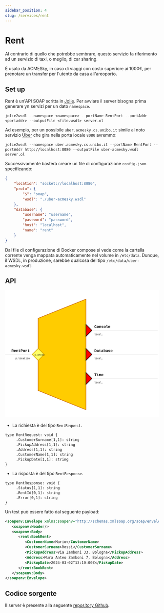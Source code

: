 ```yaml
---
sidebar_position: 4
slug: /services/rent
---
```


# Rent

Al contrario di quello che potrebbe sembrare, questo servizio fa riferimento ad
un servizio di taxi, o meglio, di car sharing.

È usato da ACMESky, in caso di viaggi con costo superiore ai 1000€, per
prenotare un transfer per l'utente da casa all'areoporto.

## Set up

Rent è un'API SOAP scritta in [Jolie](https://www.jolie-lang.org). Per avviare
il server bisogna prima generare yn servizi per un dato `namespace`.

```shell
jolie2wsdl --namespace <namespace> --portName RentPort --portAddr <portaddr> --outputFile <file.wsdl> server.ol
```

Ad esempio, per un possibile `uber.acmesky.cs.unibo.it` simile al noto servizio
[Uber](https://www.uber.com/it/it/) che gira nella porta locale `8080` avremmo:

```
jolie2wsdl --namespace uber.acmesky.cs.unibo.it --portName RentPort --portAddr http://localhost:8080 --outputFile uber-acmesky.wsdl server.ol
```

Successivamente basterà creare un file di configurazione `config.json`
specificando:

```json
{
    "location": "socket://localhost:8080",
    "proto": {
        "$": "soap",
        "wsdl": "./uber-acmesky.wsdl"
    },
    "database": {
        "username": "username",
        "password": "password",
        "host": "localhost",
        "name": "rent"
    }
}
```

Dal file di configurazione di Docker compose si vede come la cartella corrente
venga mappata automaticamente nel volume in `/etc/data`. Dunque, il WSDL, in
produzione, sarebbe qualcosa del tipo `/etc/data/uber-acmesky.wsdl`.

## API

![Rent input port](/img/rent-inputport.png)


- La richiesta è del tipo `RentRequest`.
```
type RentRequest: void {
     .CustomerSurname[1,1]: string
     .PickupAddress[1,1]: string
     .Address[1,1]: string
     .CustomerName[1,1]: string
     .PickupDate[1,1]: string
}
```

- La risposta è del tipo `RentResponse`.

```
type RentResponse: void {
     .Status[1,1]: string
     .RentId[0,1]: string
     .Error[0,1]: string
}
```

Un test può essere fatto dal seguente payload:

```xml
<soapenv:Envelope xmlns:soapenv="http://schemas.xmlsoap.org/soap/envelope/" xmlns:rent="uber.acmesky.cs.unibo.it.xsd">
   <soapenv:Header/>
   <soapenv:Body>
      <rent:BookRent>
         <CustomerName>Mario</CustomerName>
         <CustomerSurname>Rossi</CustomerSurname>
         <PickupAddress>Via Zamboni 33, Bologna</PickupAddress>
         <Address>Mura Anteo Zamboni 7, Bologna</Address>
         <PickupDate>2024-03-02T13:10:00Z</PickupDate>
      </rent:BookRent>
   </soapenv:Body>
</soapenv:Envelope>
```

## Codice sorgente

Il server è presente alla seguente [repository Github](https://github.com/acme-sky/rentservice-api).
